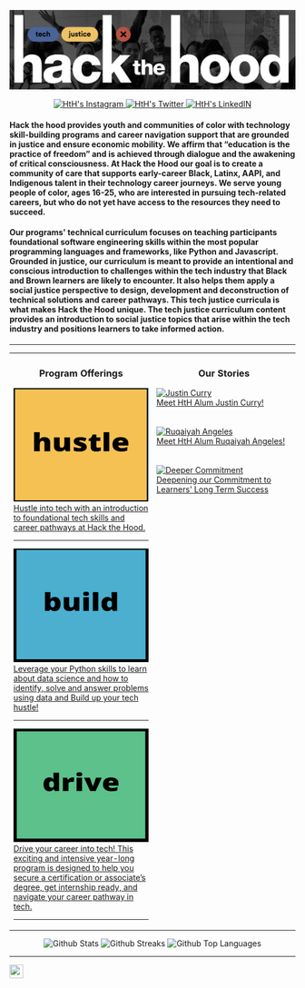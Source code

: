 <!-- Welcoming -->
![](https://github.com/HtH-HacktheHood/HtH-HacktheHood/blob/main/Screen%20Shot%202022-08-26%20at%204.59.37%20PM.png?raw=true)

<!-- Social Links -->
<p align="center">
<a href="https://www.instagram.com/hackthehood/?hl=en">
  <img alt="HtH's Instagram" height=25 src="https://img.shields.io/badge/instagram-%23E4405F.svg?&style=for-the-badge&logo=instagram&logoColor=white" />
</a>
<a href="https://twitter.com/hackthehood">
  <img alt="HtH's Twitter" height=25 src="https://img.shields.io/badge/twitter-%231DA1F2.svg?&style=for-the-badge&logo=twitter&logoColor=white" />
</a>
<a href="https://www.linkedin.com/company/hackthehood/mycompany/">
  <img alt="HtH's LinkedIN" height=25 src="https://img.shields.io/badge/linkedin-%230077B5.svg?&style=for-the-badge&logo=linkedin&logoColor=white" />
</a>
</p>

<!-- About The Company -->
#### Hack the hood provides youth and communities of color with technology skill-building programs and career navigation support that are grounded in justice and ensure economic mobility. We affirm that “education is the practice of freedom” and is achieved through dialogue and the awakening of critical consciousness. At Hack the Hood our goal is to create a community of care that supports early-career Black, Latinx, AAPI, and Indigenous talent in their technology career journeys. We serve young people of color, ages 16-25, who are interested in pursuing tech-related careers, but who do not yet have access to the resources they need to succeed.

#### Our programs' technical curriculum focuses on teaching participants foundational software engineering skills within the most popular programming languages and frameworks, like Python and Javascript. Grounded in justice, our curriculum is meant to provide an intentional and conscious introduction to challenges within the tech industry that Black and Brown learners are likely to encounter. It also helps them apply a social justice perspective to design, development and deconstruction of technical solutions and career pathways. This tech justice curricula is what makes Hack the Hood unique. The tech justice curriculum content provides an introduction to social justice topics that arise within the tech industry and positions learners to take informed action. 

<hr>

<!-- Program and Blog Info -->
<table>
<tr>
<td width="50%" valign="top">

<h3 align="center"> Program Offerings </h3>

<!-- Programs start -->
<a href="https://www.hackthehood.org/programs/#hustle">
  <img alt="Hustle Program" height=200 width=500 src="https://github.com/HtH-HacktheHood/HtH-HacktheHood/blob/main/Screen%20Shot%202022-08-26%20at%205.39.17%20PM.png"><br>Hustle into tech with an introduction to foundational tech skills and career pathways at Hack the Hood.</img>
</a>
  <hr>
<a href="https://www.hackthehood.org/programs/#build">
  <img alt="Build Program" height=200 width=500 src="https://github.com/HtH-HacktheHood/HtH-HacktheHood/blob/main/Screen%20Shot%202022-08-26%20at%205.39.39%20PM.png"><br>Leverage your Python skills to learn about data science and how to identify, solve and answer problems using data and Build up your tech hustle!</img>
</a>
  <hr>
<a href="https://www.hackthehood.org/programs/#drive">
  <img alt="Build Program" height=200 width=500 src="https://github.com/HtH-HacktheHood/HtH-HacktheHood/blob/main/Screen%20Shot%202022-08-26%20at%205.39.53%20PM.png"><br>Drive your career into tech! This exciting and intensive year-long program is designed to help you secure a certification or associate’s degree, get internship ready, and navigate your career pathway in tech.</img>
</a>
  <hr>

<!-- Programs end -->

</td>
  
<td width="50%" valign="top">

<!-- Blogs Start -->
<h3 align="center"> Our Stories </h3>
  
<a href="https://www.hackthehood.org/blog/alumni-success-stories-justincurry">
  <img alt="Justin Curry" height=300 width=500 src="https://images.squarespace-cdn.com/content/v1/6160badf8352f03c5d30d34c/1655929998416-8HKD8ACOLOMYNBIAAQ54/JustinCurry.png"><br>Meet HtH Alum Justin Curry!</img>
</a>
  <br>
  <br>
  <br>
<a href="https://www.hackthehood.org/blog/alumni-success-stories-ruqaiyah-angeles">
  <img alt="Ruqaiyah Angeles" height=300 width=500 src="https://images.squarespace-cdn.com/content/v1/6160badf8352f03c5d30d34c/1652225053310-MBQSKKV28N2X6JUO3MIJ/AAPI+Month+%282%29.png"><br>Meet HtH Alum Ruqaiyah Angeles!</img>
</a>
  <br>
  <br>
  <br>
<a href="https://www.hackthehood.org/blog/hack-the-hood-deepens-our-commitment-to-learners-long-term-success">
  <img alt="Deeper Commitment" height=300 width=500 src="https://images.squarespace-cdn.com/content/v1/6160badf8352f03c5d30d34c/1649977308790-QXBTQP58KQCMMSGEU67L/Screen+Shot+2022-03-29+at+5.33.31+PM.png"><br>Deepening our Commitment to Learners' Long Term Success</img>
</a>

</td>
</tr>

</table>

<!-- Github Stats -->
<p align="center">
  <img src="https://github-readme-stats.vercel.app/api?username=hleejr&count_private=true&bg_color=30,e96443,904e95&title_color=fff&text_color=fff" alt="Github Stats" />
  <img src="http://github-readme-streak-stats.herokuapp.com?user=hleejr&count_private&theme=highcontrast&hide_border=true" alt="Github Streaks" />
  <img src="https://github-readme-stats.vercel.app/api/top-langs/?username=hleejr&count_private=true&theme=tokyonight" alt="Github Top Languages" />
</p>

<hr>

[<img height="24" width="24" src="https://cdn.jsdelivr.net/npm/simple-icons@4.8.0/icons/linktree.svg" />][linktree]
     
[linktree]: https://linktr.ee/knowbodyknows

<!--
**hleejr/hleejr** is a ✨ _special_ ✨ repository because its `README.md` (this file) appears on your GitHub profile.

Here are some ideas to get you started:

- 🔭 I’m currently working on ...
- 🌱 I’m currently learning ...
- 👯 I’m looking to collaborate on ...
- 🤔 I’m looking for help with ...
- 💬 Ask me about ...
- 📫 How to reach me: ...
- 😄 Pronouns: ...
- ⚡ Fun fact: ...
-->
